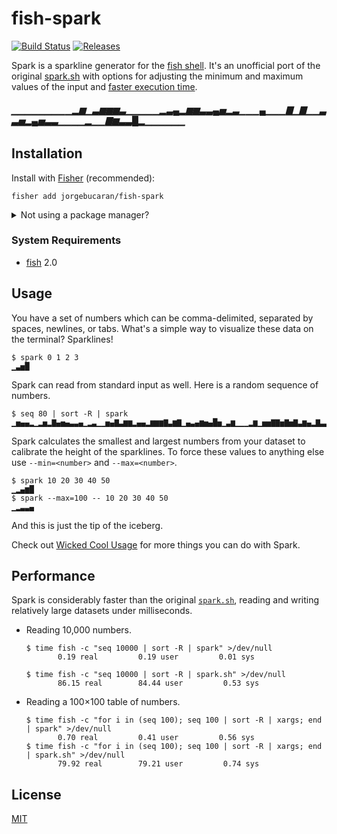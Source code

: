 # fish-spark

[![Build Status](https://img.shields.io/travis/jorgebucaran/fish-spark.svg)](https://travis-ci.org/jorgebucaran/fish-spark)
[![Releases](https://img.shields.io/github/release/jorgebucaran/fish-spark.svg?label=latest)](https://github.com/jorgebucaran/fish-spark/releases)

Spark is a sparkline generator for the <a href=https://fishshell.com title="friendly interactive shell">fish shell</a>. It's an unofficial port of the original [spark.sh](https://github.com/holman/spark) with options for adjusting the minimum and maximum values of the input and [faster execution time](#performance).

###### ▁▁▁▁▁▁▁▁▁▂▆▁▃▆▆▆▃▁▁▁▁▁▂▃▄▂▆▆▃▃▄▅▂▃▁▁▁▄▁▁▁▇▁▇▁▁▃▃▅▂▄▅▃▃▁▁▁▁▂▁▁▇▆▃▃█▂▁▁▁▁▁▁

## Installation

Install with [Fisher](https://github.com/jorgebucaran/fisher) (recommended):

```
fisher add jorgebucaran/fish-spark
```

<details>
<summary>Not using a package manager?</summary>

---

Copy [`spark.fish`](spark.fish) to any directory on your function path.

```fish
set -q XDG_CONFIG_HOME; or set XDG_CONFIG_HOME ~/.config
curl https://git.io/spark.fish --create-dirs -sLo $XDG_CONFIG_HOME/fish/functions/spark.fish
```

To uninstall, remove the file.

</details>

### System Requirements

- [fish](https://github.com/fish-shell/fish-shell) 2.0

## Usage

You have a set of numbers which can be comma-delimited, separated by spaces, newlines, or tabs. What's a simple way to visualize these data on the terminal? Sparklines!

```console
$ spark 0 1 2 3
▁▃▅█
```

Spark can read from standard input as well. Here is a random sequence of numbers.

```console
$ seq 80 | sort -R | spark
▁▅▄▄▂▁▂▅▂▇▄▅▄▃▃▄▁▂▃▁▁▅▄▇▃▆▆▂▄▄▂▆▆▆▇▃▆▇▁▄▃▄▆▅▄█▅▁▃▆▁▁▁▂▆▁▅▅▇▇▅▇▅▇▃▆▄▂▇▃▃▅▂▁▇▆▂▇▂▃
```

Spark calculates the smallest and largest numbers from your dataset to calibrate the height of the sparklines. To force these values to anything else use `--min=<number>` and `--max=<number>`.

```console
$ spark 10 20 30 40 50
▁▂▄▆█
$ spark --max=100 -- 10 20 30 40 50
▁▂▃▃▄
```

And this is just the tip of the iceberg.

Check out [Wicked Cool Usage](https://github.com/holman/spark/wiki/Wicked-Cool-Usage) for more things you can do with Spark.

## Performance

Spark is considerably faster than the original [`spark.sh`](https://github.com/holman/spark), reading and writing relatively large datasets under milliseconds.

- Reading 10,000 numbers.

  ```console
  $ time fish -c "seq 10000 | sort -R | spark" >/dev/null
         0.19 real         0.19 user         0.01 sys

  $ time fish -c "seq 10000 | sort -R | spark.sh" >/dev/null
         86.15 real        84.44 user         0.53 sys
  ```

- Reading a 100×100 table of numbers.

  ```console
  $ time fish -c "for i in (seq 100); seq 100 | sort -R | xargs; end | spark" >/dev/null
         0.70 real         0.41 user         0.56 sys
  $ time fish -c "for i in (seq 100); seq 100 | sort -R | xargs; end | spark.sh" >/dev/null
         79.92 real        79.21 user         0.74 sys
  ```
  
## License

[MIT](LICENSE.md)
